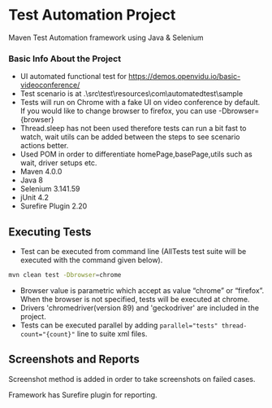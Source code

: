 

# Test Automation Project


Maven Test Automation framework using Java & Selenium



### Basic Info About the Project
- UI automated functional test for https://demos.openvidu.io/basic-videoconference/
- Test scenario is at .\src\test\resources\com\automatedtest\sample
- Tests will run on Chrome with a fake UI on video conference by default. If you would like to change browser to firefox, you can use -Dbrowser={browser}
- Thread.sleep has not been used therefore tests can run a bit fast to watch, wait utils can be added between the steps to see scenario actions better.
- Used POM in order to differentiate homePage,basePage,utils such as wait, driver setups etc.
- Maven 4.0.0
- Java 8
- Selenium 3.141.59
- jUnit 4.2
- Surefire Plugin 2.20

## Executing Tests

- Test can be executed from command line (AllTests test suite will be executed with the command given below). 
```sh
mvn clean test -Dbrowser=chrome
```
- Browser value is parametric which accept as value  “chrome” or “firefox”. When the browser is not specified, tests will be executed at chrome.
- Drivers 'chromedriver(version 89) and 'geckodriver' are included in the project.
- Tests can be executed parallel by adding `parallel="tests" thread-count="{count}"` line to suite xml files.

## Screenshots and Reports 

Screenshot method is added in order to take screenshots on failed cases. 

Framework has Surefire plugin for reporting. 
